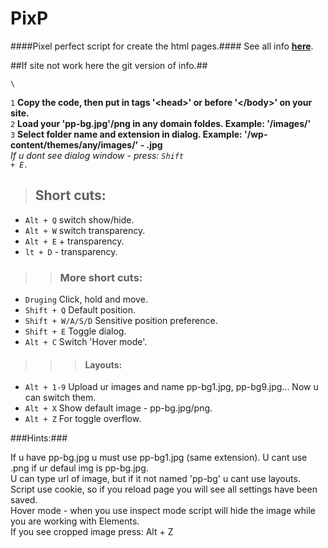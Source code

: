 PixP
====

####Pixel perfect script for create the html pages.####
See all info **<a href="http://jek-fdrv.16mb.com/pixp">here</a>**.



##If site not work here the git version of info.##

<pre><code>\<script src="http://jek-fdrv.16mb.com/pixp/pixp.js" type="text/javascript">\</script></code></pre>
<code>1</code> **Сopy the code, then put in tags '\<head>' or before '\</body>' on your site.**<br>
<code>2</code> **Load your 'pp-bg.jpg'/png in any domain foldes. Example: '/images/'**<br>
<code>3</code> **Select folder name and extension in dialog. Example: '/wp-content/themes/any/images/' - .jpg** <br>
*If u dont see dialog window - press: <code>Shift + E.</code>*

>##  Short cuts:
<ul>
<li><code>Alt + Q</code> switch show/hide.</li>
<li><code>Alt + W</code> switch transparency.</li>
<li><code>Alt + E</code> + transparency.</li>
<li><code>lt + D</code> - transparency.</li>
</ul>

>>### More short cuts:
<ul>
<li><code>Druging</code> Click, hold and move.</li>
<li><code>Shift + Q</code> Default position. </li>
<li><code>Shift + W/A/S/D</code> Sensitive position preference.</li>
<li><code>Shift + E</code> Toggle dialog.</li>
<li><code>Alt + C</code> Switch 'Hover mode'.</li>
</ul>

>>>#### Layouts:
<ul>
<li><code>Alt + 1-9</code> Upload ur images and name pp-bg1.jpg, pp-bg9.jpg... Now u can switch them.</li>
<li><code>Alt + X</code> Show default image - pp-bg.jpg/png.</li>
<li><code>Alt + Z</code> For toggle overflow.</li>
</ul>

###Hints:###
<table>
    <tr>
If u have pp-bg.jpg u must use pp-bg1.jpg (same extension). U cant use .png if ur defaul img is pp-bg.jpg. <br />
U can type url of image, but if it not named 'pp-bg' u cant use layouts.<br />
Script use cookie, so if you reload page you will see all settings have been saved.<br />
Hover mode - when you use inspect mode script will hide the image while you are working with Elements.<br />
If you see cropped image press: Alt + Z<br />
 </tr>
</table>
